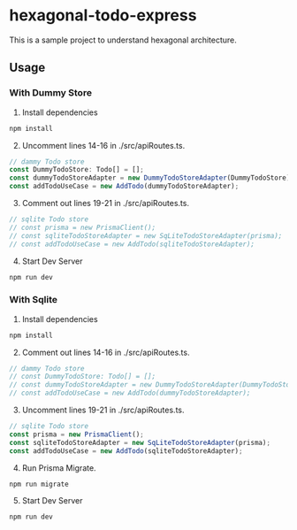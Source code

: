 # hexagonal-todo-express

This is a sample project to understand hexagonal architecture.

## Usage

### With Dummy Store

1. Install dependencies

```sh
npm install
```

2. Uncomment lines 14-16 in ./src/apiRoutes.ts.

```typescript
// dammy Todo store
const DummyTodoStore: Todo[] = [];
const dummyTodoStoreAdapter = new DummyTodoStoreAdapter(DummyTodoStore);
const addTodoUseCase = new AddTodo(dummyTodoStoreAdapter);
```

3. Comment out lines 19-21 in ./src/apiRoutes.ts.

```typescript
// sqlite Todo store
// const prisma = new PrismaClient();
// const sqliteTodoStoreAdapter = new SqLiteTodoStoreAdapter(prisma);
// const addTodoUseCase = new AddTodo(sqliteTodoStoreAdapter);
```

4. Start Dev Server

```sh
npm run dev
```

### With Sqlite

1. Install dependencies

```sh
npm install
```

2. Comment out lines 14-16 in ./src/apiRoutes.ts.

```typescript
// dammy Todo store
// const DummyTodoStore: Todo[] = [];
// const dummyTodoStoreAdapter = new DummyTodoStoreAdapter(DummyTodoStore);
// const addTodoUseCase = new AddTodo(dummyTodoStoreAdapter);
```

3. Uncomment lines 19-21 in ./src/apiRoutes.ts.

```typescript
// sqlite Todo store
const prisma = new PrismaClient();
const sqliteTodoStoreAdapter = new SqLiteTodoStoreAdapter(prisma);
const addTodoUseCase = new AddTodo(sqliteTodoStoreAdapter);
```

4. Run Prisma Migrate.

```sh
npm run migrate
```

5. Start Dev Server

```sh
npm run dev
```